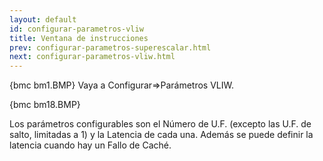 ```yaml
---
layout: default
id: configurar-parametros-vliw
title: Ventana de instrucciones
prev: configurar-parametros-superescalar.html
next: configurar-parametros-vliw.html
---
```


{bmc bm1.BMP} Vaya a Configurar=>Parámetros VLIW.

{bmc bm18.BMP}

Los parámetros configurables son el Número de U.F. (excepto las U.F. de salto, limitadas a 1) y la Latencia de cada una.
Además se puede definir la latencia cuando hay un Fallo de Caché.
